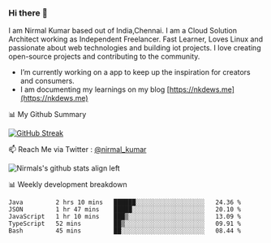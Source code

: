 ### Hi there 👋

 I am Nirmal Kumar based out of India,Chennai. I am a Cloud Solution Architect working as Independent Freelancer. Fast Learner, Loves Linux and passionate about web technologies and building iot projects. I love creating open-source projects and contributing to the community.

- I’m currently working on a app to keep up the inspiration for creators and consumers.
- I am documenting my learnings on my blog [https://nkdews.me](https://nkdews.me)


📊 My Github Summary

[![GitHub Streak](https://github-readme-streak-stats.herokuapp.com?user=nk-gears&theme=dark&hide_border=true&date_format=M%20j%5B%2C%20Y%5D)](https://git.io/streak-stats)


📫 Reach Me via  Twitter : [@nirmal_kumar](https://twitter.com/nirmal_kumar)

![Nirmals's github stats align left](https://github-readme-stats.vercel.app/api?username=nk-gears&show_icons=true)


📊 Weekly development breakdown

<!--START_SECTION:waka-->
```text
Java         2 hrs 10 mins   ██████░░░░░░░░░░░░░░░░░░░   24.36 % 
JSON         1 hr 47 mins    █████░░░░░░░░░░░░░░░░░░░░   20.10 % 
JavaScript   1 hr 10 mins    ███▒░░░░░░░░░░░░░░░░░░░░░   13.09 % 
TypeScript   52 mins         ██▒░░░░░░░░░░░░░░░░░░░░░░   09.91 % 
Bash         45 mins         ██░░░░░░░░░░░░░░░░░░░░░░░   08.44 % 
```
<!--END_SECTION:waka-->


